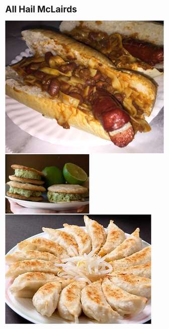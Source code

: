 # All Hail McLairds

![Hotdog](/images/not-food/hotdog.webp)
![Sandwich](/images/food/Gross.jfif)
![Gyoza](/images/food/Gyoza.jpg)
